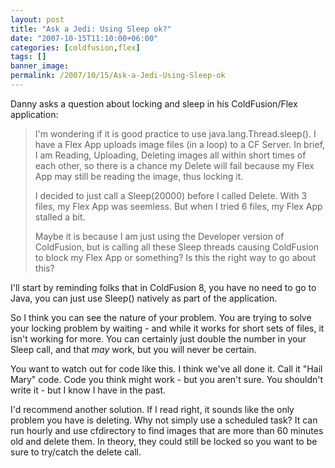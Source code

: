 ```yaml
---
layout: post
title: "Ask a Jedi: Using Sleep ok?"
date: "2007-10-15T11:10:00+06:00"
categories: [coldfusion,flex]
tags: []
banner_image: 
permalink: /2007/10/15/Ask-a-Jedi-Using-Sleep-ok
---
```


Danny asks a question about locking and sleep in his ColdFusion/Flex application:

<blockquote>
I'm wondering if it is good practice to use java.lang.Thread.sleep().  I have a Flex App uploads image files (in a loop) to a CF Server.  In brief, I am Reading, Uploading, Deleting images all within short times of each other, so there is a chance my Delete will fail because my
Flex App may still be reading the image, thus locking it.

I decided to just call a Sleep(20000) before I called Delete.  With 3 files, my Flex App was seemless.  But when I tried 6 files, my Flex App stalled a bit.

Maybe it is because I am just using the Developer version of ColdFusion, but is calling all these Sleep threads causing ColdFusion to block my Flex App or something?  Is this the right way to go about this?
</blockquote>

I'll start by reminding folks that in ColdFusion 8, you have no need to go to Java, you can just use Sleep() natively as part of the application.

So I think you can see the nature of your problem. You are trying to solve your locking problem by waiting - and while it works for short sets of files, it isn't working for more. You can certainly just double the number in your Sleep call, and that <i>may</i> work, but you will never be certain.

You want to watch out for code like this. I think we've all done it. Call it "Hail Mary" code. Code you think might work - but you aren't sure. You shouldn't write it - but I know I have in the past. 

I'd recommend another solution. If I read right, it sounds like the only problem you have is deleting. Why not simply use a scheduled task? It can run hourly and use cfdirectory to find images that are more than 60 minutes old and delete them. In theory, they could still be locked so you want to be sure to try/catch the delete call.